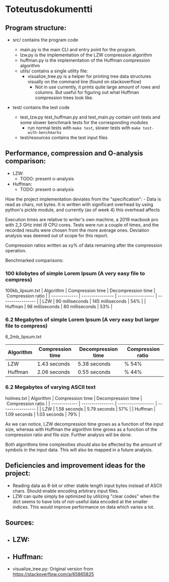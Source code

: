 # Toteutusdokumentti

    
## Program structure:
- src/ contains the program code
    - main.py is the main CLI and entry point for the program.
    - lzw.py is the implementation of the LZW compression algorithm
    - huffman.py is the implementation of the Huffman compression algorithm
    - utils/ contains a single utility file:
        - visualize_tree.py is a helper for printing tree data structures visually on the command line (found on stackoverflow)
            - Not in use currently, it prints quite large amount of rows and columns. But useful for figuring out what Huffman compression trees look like.

- test/ contains the test code
    - test_lzw.py test_huffman.py and test_main.py contain unit tests and some slower benchmark tests for the corresponding modules
        - run normal tests with `make test`, slower tests with `make test-with-benchmarks`
    - test/resources contains the test input files

## Performance, compression and O-analysis comparison:

- LZW:
    - TODO: present o-analysis
- Huffman:
    - TODO: present o-analysis
    

How the project implementation deviates from the "specification":
    - Data is read as chars, not bytes. It is written with significant overhead by using python's pickle module, and currently (as of week 4) this overhead affects 


Execution times are relative to writer's own machine, a 2019 macbook pro with 2,3 GHz intel i9 CPU cores. Tests were run a couple of times, and the recorded results were chosen from the more average ones. Deviation analysis was deemed out of scope for this report.

Compression ratios written as xy% of data remaining after the compression operation.

Benchmarked comparisons:

### 100 kilobytes of simple Lorem Ipsum (A very easy file to compress)
100kb_lipsum.txt
| Algorithm     | Compression time | Decompression time | Compression ratio |
| ------------- | ---------------- | ------------------ | ----------------- |
| LZW           | 90 milliseconds  | 145 milliseconds   | 54%               |
| Huffman       | 98 milliseconds  | 80 milliseconds    | 53%               |


### 6.2 Megabytes of simple Lorem Ipsum (A very easy but larger file to compress) 
6_2mb_lipsum.txt

| Algorithm     | Compression time  | Decompression time |  Compression ratio |
| ------------- | ----------------  | ------------------ | -----------------  |
| LZW           | 1.43 seconds      | 5.38 seconds       | % 54%              |
| Huffman       | 2.06 seconds      | 0.55 seconds       | % 44%              |

    
### 6.2 Megabytes of varying ASCII text 
holmes.txt
| Algorithm     | Compression time | Decompression time | Compression ratio |
| ------------- | ---------------- | ------------------ | ----------------- |
| LZW           | 1.58 seconds     | 5.79 seconds       | 57%               |
| Huffman       | 1.09 seconds     | 1.03 seconds       | 79%               |


As we can notice, LZW decompression time grows as a function of the input size, whereas with Huffman the algorithm time grows as a function of the compression ratio and file size. Further analysis will be done.

Both algorithms time complexities should also be affected by the amount of symbols in the input data. This will also be mapped in a future analysis.


## Deficiencies and improvement ideas for the project:
- Reading data as 8-bit or other stable length input bytes instead of ASCII chars. Should enable encoding arbitrary input files.
- LZW can quite simply be optimized by utilizing "clear codes" when the dict seems to have lots of not-useful data encoded at the smaller indices. This would improve performance on data which varies a lot.

## Sources:
- LZW:
    - 
- Huffman:
    - 
- visualize_tree.py: Original version from https://stackoverflow.com/a/65865825


